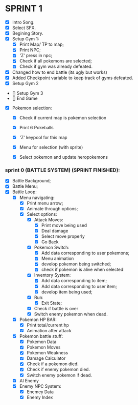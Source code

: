 
# SPRINT 1
- [x] Intro Song.
- [x] Select SFX.
- [x] Begining Story.
- [x] Setup Gym 1:
    - [x] Print Map/ TP to map;
    - [x] Print NPC;
    - [x] 'Z' press in npc;
    - [x] Check if all pokemons are selected;
    - [x] Check if gym was already defeated.
- [x] Changed how to end battle (its ugly but works)
- [x] Added Checkpoint variable to keep track of gyms defeated.
- [x] Setup Gym 2
- [] Setup Gym 3
- [] End Game
- [x] Pokemon selection:
    - [x] Check if current map is pokemon selection
    - [x] Print 6 Pokeballs
    - [x] 'Z' keypool for this map
    - [x] Menu for selection (with sprite)
    - [x] Select pokemon and update heropokemons


### sprint 0 (BATTLE SYSTEM) (SPRINT FINISHED):
- [x]   Battle Background;
- [x]   Battle Menu;
- [x]   Battle Loop:
    - [x]   Menu navigating:
        - [x] Print menu arrow;
        - [x] Animate through options;
        - [x] Select options:
            - [x] Attack Moves:
                - [x] Print move being used
                - [x] Deal damage
                - [x] Select move properly
                - [x] Go Back
            - [x] Pokemon Switch:
                - [x] Add data corresponding to user pokemons;
                - [x] Menu animation
                - [x] develop pokemon being switched;
                - [x] check if pokemon is alive when selected 
            - [x] Inventory System:
                - [x] Add data corresponding to item;
                - [x] Add data corresponding to user item;
                - [x] develop item being used;
             - [x] Run:
                - [x] Exit State;
            - [x] Check if battle is over
            - [x] Switch enemy pokemon when dead.
    - [x]   Pokemon HP BAR:
        - [x] Print total/current hp
        - [x] Animation after attack
    - [x]   Pokemon battle stuff:
        - [x] Pokemon Data
        - [x] Pokemon Moves
        - [x] Pokemon Weakness
        - [x] Damage Calculator
        - [x] Check if a pokemon died.
        - [x] Check if enemy pokemon died.
        - [x] Switch enemy pokemon if dead.
    - [x] AI Enemy
    - [x] Enemy NPC System:
        - [x] Enemey Data
        - [x] Enemy Index
<!-- TODO: fix bug: -->
<!-- NAVIGATING IN AND OUT ATTACK MENU (FIXED) -->
<!--  bug: return to main menu after attack (FIXED) -->
<!--  bug: SWITCH NOT WORKING (FIXED) -->



<!-- TODO ADD NEW POKEMONS (DONE) -->

<!-- todo: new pokemon fx (pokemon selected and battle won)-->
<!-- todo: change raticate for a grass pokemon. -->

